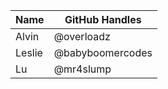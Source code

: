 Name | GitHub Handles
------|--------
Alvin | @overloadz
Leslie | @babyboomercodes
Lu     | @mr4slump
